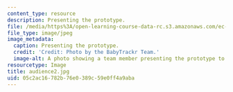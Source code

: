 ```yaml
---
content_type: resource
description: Presenting the prototype.
file: /media/https%3A/open-learning-course-data-rc.s3.amazonaws.com/ec-710-d-lab-medical-technologies-for-the-developing-world-spring-2010/05c2ac16782b76e0389c59e0ff4a9aba_audience2.jpg
file_type: image/jpeg
image_metadata:
  caption: Presenting the prototype.
  credit: 'Credit: Photo by the BabyTrackr Team.'
  image-alt: A photo showing a team member presenting the prototype to an attendee.
resourcetype: Image
title: audience2.jpg
uid: 05c2ac16-782b-76e0-389c-59e0ff4a9aba
---
```

